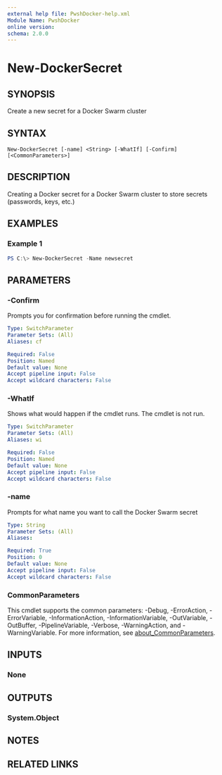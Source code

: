 ```yaml
---
external help file: PwshDocker-help.xml
Module Name: PwshDocker
online version:
schema: 2.0.0
---
```


# New-DockerSecret

## SYNOPSIS
Create a new secret for a Docker Swarm cluster

## SYNTAX

```
New-DockerSecret [-name] <String> [-WhatIf] [-Confirm] [<CommonParameters>]
```

## DESCRIPTION
Creating a Docker secret for a Docker Swarm cluster to store secrets (passwords, keys, etc.)

## EXAMPLES

### Example 1
```powershell
PS C:\> New-DockerSecret -Name newsecret
```

## PARAMETERS

### -Confirm
Prompts you for confirmation before running the cmdlet.

```yaml
Type: SwitchParameter
Parameter Sets: (All)
Aliases: cf

Required: False
Position: Named
Default value: None
Accept pipeline input: False
Accept wildcard characters: False
```

### -WhatIf
Shows what would happen if the cmdlet runs.
The cmdlet is not run.

```yaml
Type: SwitchParameter
Parameter Sets: (All)
Aliases: wi

Required: False
Position: Named
Default value: None
Accept pipeline input: False
Accept wildcard characters: False
```

### -name
Prompts for what name you want to call the Docker Swarm secret

```yaml
Type: String
Parameter Sets: (All)
Aliases:

Required: True
Position: 0
Default value: None
Accept pipeline input: False
Accept wildcard characters: False
```

### CommonParameters
This cmdlet supports the common parameters: -Debug, -ErrorAction, -ErrorVariable, -InformationAction, -InformationVariable, -OutVariable, -OutBuffer, -PipelineVariable, -Verbose, -WarningAction, and -WarningVariable. For more information, see [about_CommonParameters](http://go.microsoft.com/fwlink/?LinkID=113216).

## INPUTS

### None

## OUTPUTS

### System.Object
## NOTES

## RELATED LINKS
